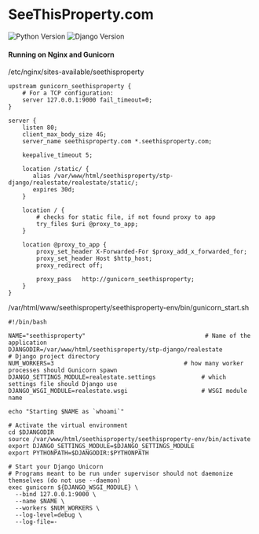 # SeeThisProperty.com
![Python Version](https://img.shields.io/badge/Python-2.7-green.svg)
![Django Version](https://img.shields.io/badge/Django-1.9-green.svg)

#### Running on Nginx and Gunicorn
/etc/nginx/sites-available/seethisproperty
```
upstream gunicorn_seethisproperty {
	# For a TCP configuration:
	server 127.0.0.1:9000 fail_timeout=0;
}

server {
	listen 80;
	client_max_body_size 4G;
	server_name seethisproperty.com *.seethisproperty.com;

	keepalive_timeout 5;

	location /static/ {
	   alias /var/www/html/seethisproperty/stp-django/realestate/realestate/static/;
	   expires 30d;
	}

	location / {
	    # checks for static file, if not found proxy to app
	    try_files $uri @proxy_to_app;
	}

	location @proxy_to_app {
	    proxy_set_header X-Forwarded-For $proxy_add_x_forwarded_for;
	    proxy_set_header Host $http_host;
	    proxy_redirect off;

	    proxy_pass   http://gunicorn_seethisproperty;
	}
}

```

/var/html/www/seethisproperty/seethisproperty-env/bin/gunicorn_start.sh
```
#!/bin/bash

NAME="seethisproperty"                                  # Name of the application
DJANGODIR=/var/www/html/seethisproperty/stp-django/realestate             # Django project directory
NUM_WORKERS=3                                     # how many worker processes should Gunicorn spawn
DJANGO_SETTINGS_MODULE=realestate.settings             # which settings file should Django use
DJANGO_WSGI_MODULE=realestate.wsgi                     # WSGI module name

echo "Starting $NAME as `whoami`"

# Activate the virtual environment
cd $DJANGODIR
source /var/www/html/seethisproperty/seethisproperty-env/bin/activate
export DJANGO_SETTINGS_MODULE=$DJANGO_SETTINGS_MODULE
export PYTHONPATH=$DJANGODIR:$PYTHONPATH

# Start your Django Unicorn
# Programs meant to be run under supervisor should not daemonize themselves (do not use --daemon)
exec gunicorn ${DJANGO_WSGI_MODULE} \
  --bind 127.0.0.1:9000 \
  --name $NAME \
  --workers $NUM_WORKERS \
  --log-level=debug \
  --log-file=-
  ```